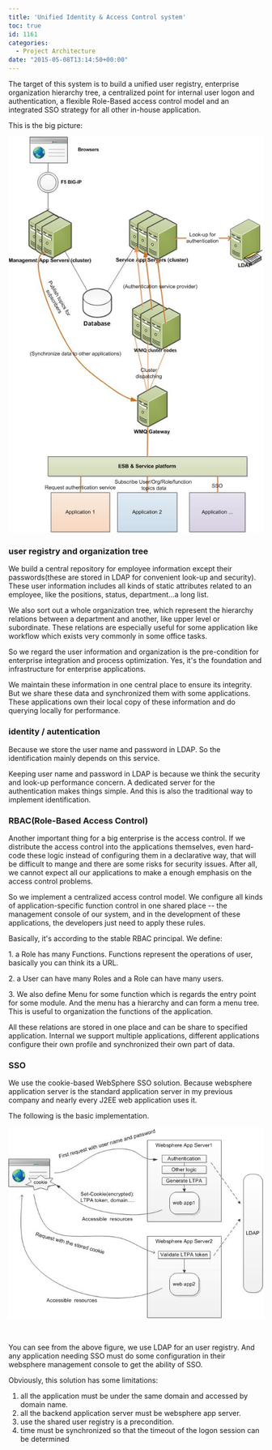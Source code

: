 ```yaml
---
title: 'Unified Identity & Access Control system'
toc: true
id: 1161
categories:
  - Project Architecture
date: "2015-05-08T13:14:50+00:00"
---
```


The target of this system is to build a unified user registry, enterprise organization hierarchy tree, a centralized point for internal user logon and authentication, a flexible Role-Based access control model and an integrated SSO strategy for all other in-house application.

This is the big picture:

![euac](/media/euac.jpg)

### user registry and organization tree

We build a central repository for employee information except their passwords(these are stored in LDAP for convenient look-up and security). These user information includes all kinds of static attributes related to an employee, like the positions, status, department...a long list.

We also sort out a whole organization tree, which represent the hierarchy relations between a department and another, like upper level or subordinate. These relations are especially useful for some application like workflow which exists very commonly in some office tasks.

So we regard the user information and organization is the pre-condition for enterprise integration and process optimization. Yes, it's the foundation and infrastructure for enterprise applications.

We maintain these information in one central place to ensure its integrity. But we share these data and synchronized them with some applications. These applications own their local copy of these information and do querying locally for performance.

### identity / autentication

Because we store the user name and password in LDAP. So the identification mainly depends on this service.

Keeping user name and password in LDAP is because we think the security and look-up performance concern. A dedicated server for the authentication makes things simple. And this is also the traditional way to implement identification.

### RBAC(Role-Based Access Control)

Another important thing for a big enterprise is the access control. If we distribute the access control into the applications themselves, even hard-code these logic instead of configuring them in a declarative way, that will be difficult to mange and there are some risks for security issues. After all, we cannot expect all our applications to make a enough emphasis on the access control problems.

So we implement a centralized access control model. We configure all kinds of application-specific function control in one shared place -- the management console of our system, and in the development of these applications, the developers just need to apply these rules.

Basically, it's according to the stable RBAC principal. We define:

1\. a Role has many Functions. Functions represent the operations of user, basically you can think its a URL.

2\. a User can have many Roles and a Role can have many users.

3\. We also define Menu for some function which is regards the entry point for some module. And the menu has a hierarchy and can form a menu tree. This is useful to organization the functions of the application.

All these relations are stored in one place and can be share to specified application. Internal we support multiple applications, different applications configure their own profile and synchronized their own part of data.

### SSO

We use the cookie-based WebSphere SSO solution. Because websphere application server is the standard application server in my previous company and nearly every J2EE web application uses it.

The following is the basic implementation.

[![sso](/media/sso.jpg)](/media/sso.jpg)

&nbsp;

You can see from the above figure, we use LDAP for an user registry. And any application needing SSO must do some configuration in their websphere management console to get the ability of SSO.

Obviously, this solution has some limitations:

1.  all the application must be under the same domain and accessed by domain name.
2.  all the backend application server must be websphere app server.
3.  use the shared user registry is a precondition.
4.  time must be synchronized so that the timeout of the logon session can be determined
